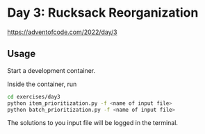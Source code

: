 # Day 3: Rucksack Reorganization

https://adventofcode.com/2022/day/3

## Usage

Start a development container. 

Inside the container, run 
```bash
cd exercises/day3
python item_prioritization.py -f <name of input file>
python batch_prioritization.py -f <name of input file>
```

The solutions to you input file will be logged in the terminal.
